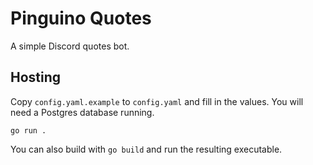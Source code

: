 # Pinguino Quotes

A simple Discord quotes bot.

## Hosting

Copy `config.yaml.example` to `config.yaml` and fill in the values. You will need a Postgres database running.

```
go run .
```

You can also build with `go build` and run the resulting executable.
